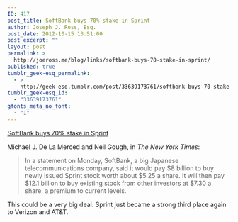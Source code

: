 ```yaml
---
ID: 417
post_title: SoftBank buys 70% stake in Sprint
author: Joseph J. Ross, Esq.
post_date: 2012-10-15 13:51:00
post_excerpt: ""
layout: post
permalink: >
  http://joeross.me/blog/links/softbank-buys-70-stake-in-sprint/
published: true
tumblr_geek-esq_permalink:
  - >
    http://geek-esq.tumblr.com/post/33639173761/softbank-buys-70-stake-in-sprint
tumblr_geek-esq_id:
  - "33639173761"
gfonts_meta_no_font:
  - "1"
---
```

<a href='http://dealbook.nytimes.com/2012/10/14/sprint-gets-closer-to-a-deal-with-softbank/'>SoftBank buys 70% stake in Sprint </a><div class="link_description"><p>Michael J. De La Merced and Neil Gough, in <em>The New York Times</em>:</p>

<blockquote>
  <p>In a statement on Monday, SoftBank, a big Japanese telecommunications company, said it would pay $8 billion to buy newly issued Sprint stock worth about $5.25 a share. It will then pay $12.1 billion to buy existing stock from other investors at $7.30 a share, a premium to current levels.</p>
</blockquote>

<p>This could be a very big deal. Sprint just became a strong third place again to Verizon and AT&amp;T.</p></div>